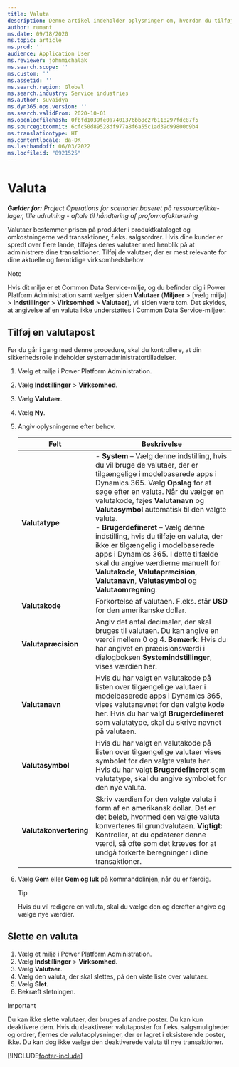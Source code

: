```yaml
---
title: Valuta
description: Denne artikel indeholder oplysninger om, hvordan du tilføjer og fjerner valutatyper i Project Operations.
author: rumant
ms.date: 09/18/2020
ms.topic: article
ms.prod: ''
audience: Application User
ms.reviewer: johnmichalak
ms.search.scope: ''
ms.custom: ''
ms.assetid: ''
ms.search.region: Global
ms.search.industry: Service industries
ms.author: suvaidya
ms.dyn365.ops.version: ''
ms.search.validFrom: 2020-10-01
ms.openlocfilehash: 0fbfd1039fe0a7401376bb8c27b118297fdc87f5
ms.sourcegitcommit: 6cfc50d89528df977a8f6a55c1ad39d99800d9b4
ms.translationtype: HT
ms.contentlocale: da-DK
ms.lasthandoff: 06/03/2022
ms.locfileid: "8921525"
---
```

# <a name="currency"></a>Valuta

_**Gælder for:** Project Operations for scenarier baseret på ressource/ikke-lager, lille udrulning - aftale til håndtering af proformafakturering_



Valutaer bestemmer prisen på produkter i produktkataloget og omkostningerne ved transaktioner, f.eks. salgsordrer. Hvis dine kunder er spredt over flere lande, tilføjes deres valutaer med henblik på at administrere dine transaktioner. Tilføj de valutaer, der er mest relevante for dine aktuelle og fremtidige virksomhedsbehov.  

> [!NOTE]
> Hvis dit miljø er et Common Data Service-miljø, og du befinder dig i Power Platform Administration samt vælger siden **Valutaer** (**Miljøer** > [vælg miljø] > **Indstillinger** > **Virksomhed** > **Valutaer**), vil siden være tom. Det skyldes, at angivelse af en valuta ikke understøttes i Common Data Service-miljøer.

## <a name="add-a-currency"></a>Tilføj en valutapost  
Før du går i gang med denne procedure, skal du kontrollere, at din sikkerhedsrolle indeholder systemadministratortilladelser. 

1. Vælg et miljø i Power Platform Administration. 
2. Vælg **Indstillinger** > **Virksomhed**.
3. Vælg **Valutaer**.  
4. Vælg **Ny**.  
5. Angiv oplysningerne efter behov.  


   |          Felt          |                                                                                                                                                                                                                                                                                                                                                                            Beskrivelse                                                                                                                                                                                                                                                                                                                                                                            |
   |-------------------------|-------------------------------------------------------------------------------------------------------------------------------------------------------------------------------------------------------------------------------------------------------------------------------------------------------------------------------------------------------------------------------------------------------------------------------------------------------------------------------------------------------------------------------------------------------------------------------------------------------------------------------------------------------------------------------------------------------------------------------------------------------------------|
   |    **Valutatype**    | - **System** – Vælg denne indstilling, hvis du vil bruge de valutaer, der er tilgængelige i modelbaserede apps i Dynamics 365. Vælg **Opslag** for at søge efter en valuta. Når du vælger en valutakode, føjes **Valutanavn** og **Valutasymbol** automatisk til den valgte valuta.<br />- **Brugerdefineret** – Vælg denne indstilling, hvis du tilføje en valuta, der ikke er tilgængelig i modelbaserede apps i Dynamics 365. I dette tilfælde skal du angive værdierne manuelt for **Valutakode**, **Valutapræcision**, **Valutanavn**, **Valutasymbol** og **Valutaomregning**. |
   |    **Valutakode**    |                                                                                                                                                                                                                                                                                                                                            Forkortelse af valutaen. F.eks. står **USD** for den amerikanske dollar.                                                                                                                                                                                                                                                                                                                                            |
   | **Valutapræcision**  |                                                                                                                                                                                  Angiv det antal decimaler, der skal bruges til valutaen.  Du kan angive en værdi mellem 0 og 4. **Bemærk:** Hvis du har angivet en præcisionsværdi i dialogboksen **Systemindstillinger**, vises værdien her.                                                                                                                                                                                  |
   |    **Valutanavn**    |                                                                                                                                                                                                                                         Hvis du har valgt en valutakode på listen over tilgængelige valutaer i modelbaserede apps i Dynamics 365, vises valutanavnet for den valgte kode her. Hvis du har valgt **Brugerdefineret** som valutatype, skal du skrive navnet på valutaen.                                                                                                                                                                                                                                          |
   |   **Valutasymbol**   |                                                                                                                                                                                                                                                                      Hvis du har valgt en valutakode på listen over tilgængelige valutaer vises symbolet for den valgte valuta her. Hvis du har valgt **Brugerdefineret** som valutatype, skal du angive symbolet for den nye valuta.                                                                                                                                                                                                                                                                       |
   | **Valutakonvertering** |                                                                                                                                                                                                                                     Skriv værdien for den valgte valuta i form af en amerikansk dollar. Det er det beløb, hvormed den valgte valuta konverteres til grundvalutaen. **Vigtigt:** Kontroller, at du opdaterer denne værdi, så ofte som det kræves for at undgå forkerte beregninger i dine transaktioner.                                                                                                                                                                                                                                      |


6. Vælg **Gem** eller **Gem og luk** på kommandolinjen, når du er færdig.  

   > [!TIP]
   >  Hvis du vil redigere en valuta, skal du vælge den og derefter angive og vælge nye værdier.  

## <a name="delete-a-currency"></a>Slette en valuta  

1. Vælg et miljø i Power Platform Administration. 
2. Vælg **Indstillinger** > **Virksomhed**.
3. Vælg **Valutaer**.  
4. Vælg den valuta, der skal slettes, på den viste liste over valutaer.  
5. Vælg **Slet**.  
6. Bekræft sletningen.  

> [!IMPORTANT]
>  Du kan ikke slette valutaer, der bruges af andre poster. Du kan kun deaktivere dem. Hvis du deaktiverer valutaposter for f.eks. salgsmuligheder og ordrer, fjernes de valutaoplysninger, der er lagret i eksisterende poster, ikke. Du kan dog ikke vælge den deaktiverede valuta til nye transaktioner.  


[!INCLUDE[footer-include](../includes/footer-banner.md)]